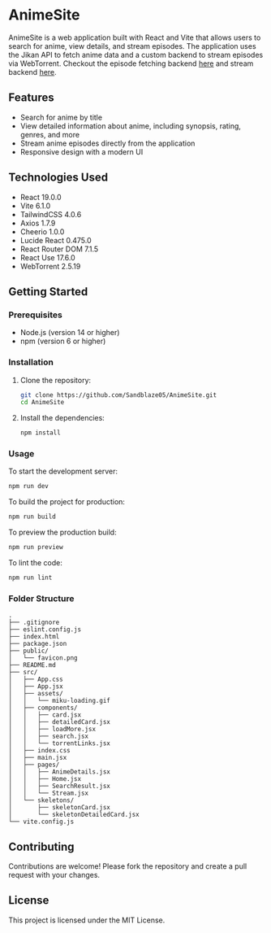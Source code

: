 # AnimeSite

AnimeSite is a web application built with React and Vite that allows users to search for anime, view details, and stream episodes. The application uses the Jikan API to fetch anime data and a custom backend to stream episodes via WebTorrent. Checkout the episode fetching backend <a href="https://github.com/Sandblaze05/AnimeBackend.git">here</a> and stream backend <a href="https://github.com/Sandblaze05/anime-stream-backend.git">here</a>.

## Features

- Search for anime by title
- View detailed information about anime, including synopsis, rating, genres, and more
- Stream anime episodes directly from the application
- Responsive design with a modern UI

## Technologies Used

- React 19.0.0
- Vite 6.1.0
- TailwindCSS 4.0.6
- Axios 1.7.9
- Cheerio 1.0.0
- Lucide React 0.475.0
- React Router DOM 7.1.5
- React Use 17.6.0
- WebTorrent 2.5.19

## Getting Started

### Prerequisites

- Node.js (version 14 or higher)
- npm (version 6 or higher)

### Installation

1. Clone the repository:
   ```sh
   git clone https://github.com/Sandblaze05/AnimeSite.git
   cd AnimeSite
   ```
2. Install the dependencies:
   ```sh
   npm install
   ```

### Usage

To start the development server:
```sh
npm run dev
```

To build the project for production:
```sh
npm run build
```

To preview the production build:
```sh
npm run preview
```

To lint the code:
```sh
npm run lint
```

### Folder Structure
```
.
├── .gitignore
├── eslint.config.js
├── index.html
├── package.json
├── public/
│   └── favicon.png
├── README.md
├── src/
│   ├── App.css
│   ├── App.jsx
│   ├── assets/
│   │   └── miku-loading.gif
│   ├── components/
│   │   ├── card.jsx
│   │   ├── detailedCard.jsx
│   │   ├── loadMore.jsx
│   │   ├── search.jsx
│   │   └── torrentLinks.jsx
│   ├── index.css
│   ├── main.jsx
│   ├── pages/
│   │   ├── AnimeDetails.jsx
│   │   ├── Home.jsx
│   │   ├── SearchResult.jsx
│   │   └── Stream.jsx
│   └── skeletons/
│       ├── skeletonCard.jsx
│       └── skeletonDetailedCard.jsx
└── vite.config.js
```

## Contributing

Contributions are welcome! Please fork the repository and create a pull request with your changes.

## License

This project is licensed under the MIT License.

